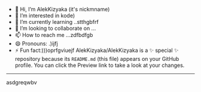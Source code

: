 - 👋 Hi, I’m AlekKizyaka (it's nickmname)
- 👀 I’m interested in kode)
- 🌱 I’m currently learning ..stthgbfrf
- 💞️ I’m looking to collaborate on ...
- 📫 How to reach me ...zdfbdfgb
- 😄 Pronouns: .)ijfj
- ⚡ Fun fact:)))oprfgviuejf
AlekKizyaka/AlekKizyaka is a ✨ special ✨ repository because its `README.md` (this file) appears on your GitHub profile.
You can click the Preview link to take a look at your changes.
---
asdgreqwbv
